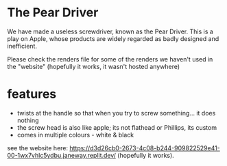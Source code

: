 # The Pear Driver

We have made a useless screwdriver, known as the Pear Driver. This is a play on Apple, whose products are widely regarded as badly designed and inefficient.

Please check the renders file for some of the renders we haven't used in the "website" (hopefully it works, it wasn't hosted anywhere)

# features
- twists at the handle so that when you try to screw something... it does nothing
- the screw head is also like apple; its not flathead or Phillips, its custom
- comes in multiple colours - white & black

see the website here: https://d3d26cb0-2673-4c08-b244-909822529e41-00-1wx7vhlc5ydbu.janeway.replit.dev/ (hopefully it works).
